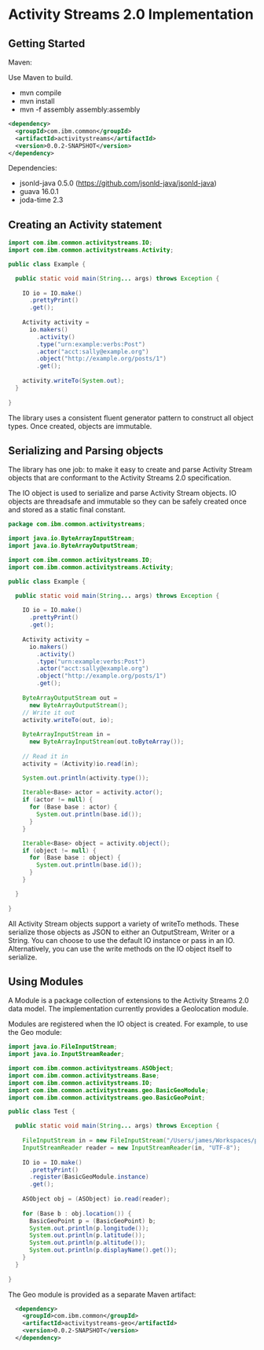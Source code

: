 # Activity Streams 2.0 Implementation

## Getting Started

Maven:

Use Maven to build.

- mvn compile
- mvn install 
- mvn -f assembly assembly:assembly

```xml
<dependency>
  <groupId>com.ibm.common</groupId>
  <artifactId>activitystreams</artifactId>
  <version>0.0.2-SNAPSHOT</version>
</dependency>
```

Dependencies:

- jsonld-java 0.5.0 (https://github.com/jsonld-java/jsonld-java)
- guava 16.0.1
- joda-time 2.3

## Creating an Activity statement

```java
import com.ibm.common.activitystreams.IO;
import com.ibm.common.activitystreams.Activity;

public class Example {

  public static void main(String... args) throws Exception {
    
    IO io = IO.make()
      .prettyPrint()
      .get();
    
    Activity activity = 
      io.makers()
        .activity()
        .type("urn:example:verbs:Post")
        .actor("acct:sally@example.org")
        .object("http://example.org/posts/1")
        .get();
    
    activity.writeTo(System.out);
  }
  
}
```

The library uses a consistent fluent generator pattern to construct all 
object types. Once created, objects are immutable.

## Serializing and Parsing objects

The library has one job: to make it easy to create and parse Activity 
Stream objects that are conformant to the Activity Streams 2.0 
specification.

The IO object is used to serialize and parse Activity Stream objects. 
IO objects are threadsafe and immutable so they can be safely created 
once and stored as a static final constant. 

```java
package com.ibm.common.activitystreams;

import java.io.ByteArrayInputStream;
import java.io.ByteArrayOutputStream;

import com.ibm.common.activitystreams.IO;
import com.ibm.common.activitystreams.Activity;

public class Example {

  public static void main(String... args) throws Exception {
    
    IO io = IO.make()
      .prettyPrint()
      .get();
    
    Activity activity = 
      io.makers()
        .activity()
        .type("urn:example:verbs:Post")
        .actor("acct:sally@example.org")
        .object("http://example.org/posts/1")
        .get();
    
    ByteArrayOutputStream out = 
      new ByteArrayOutputStream();
    // Write it out
    activity.writeTo(out, io);
    
    ByteArrayInputStream in = 
      new ByteArrayInputStream(out.toByteArray());
    
    // Read it in
    activity = (Activity)io.read(in);

    System.out.println(activity.type());
    
    Iterable<Base> actor = activity.actor();
    if (actor != null) {
      for (Base base : actor) {
        System.out.println(base.id());
      }
    }

    Iterable<Base> object = activity.object();
    if (object != null) {
      for (Base base : object) {
        System.out.println(base.id());
      }
    }

  }
  
}
```

All Activity Stream objects support a variety of writeTo methods. These
serialize those objects as JSON to either an OutputStream, Writer or a
String. You can choose to use the default IO instance or pass in an IO.
Alternatively, you can use the write methods on the IO object itself to
serialize. 

## Using Modules

A Module is a package collection of extensions to the Activity Streams 2.0
data model. The implementation currently provides a Geolocation
module.

Modules are registered when the IO object is created. For example, to 
use the Geo module:

```java
import java.io.FileInputStream;
import java.io.InputStreamReader;

import com.ibm.common.activitystreams.ASObject;
import com.ibm.common.activitystreams.Base;
import com.ibm.common.activitystreams.IO;
import com.ibm.common.activitystreams.geo.BasicGeoModule;
import com.ibm.common.activitystreams.geo.BasicGeoPoint;

public class Test {

  public static void main(String... args) throws Exception {
    
    FileInputStream in = new FileInputStream("/Users/james/Workspaces/projects/activitystreams/core/src/test/resources/data/1.json");
    InputStreamReader reader = new InputStreamReader(in, "UTF-8");
    
    IO io = IO.make()
      .prettyPrint()
      .register(BasicGeoModule.instance)
      .get();
    
    ASObject obj = (ASObject) io.read(reader);
    
    for (Base b : obj.location()) {
      BasicGeoPoint p = (BasicGeoPoint) b;
      System.out.println(p.longitude());
      System.out.println(p.latitude());
      System.out.println(p.altitude());
      System.out.println(p.displayName().get());
    }
  }
  
}
```

The Geo module is provided as a separate Maven artifact:

```xml
  <dependency>
    <groupId>com.ibm.common</groupId>
    <artifactId>activitystreams-geo</artifactId>
    <version>0.0.2-SNAPSHOT</version>
  </dependency>
```
